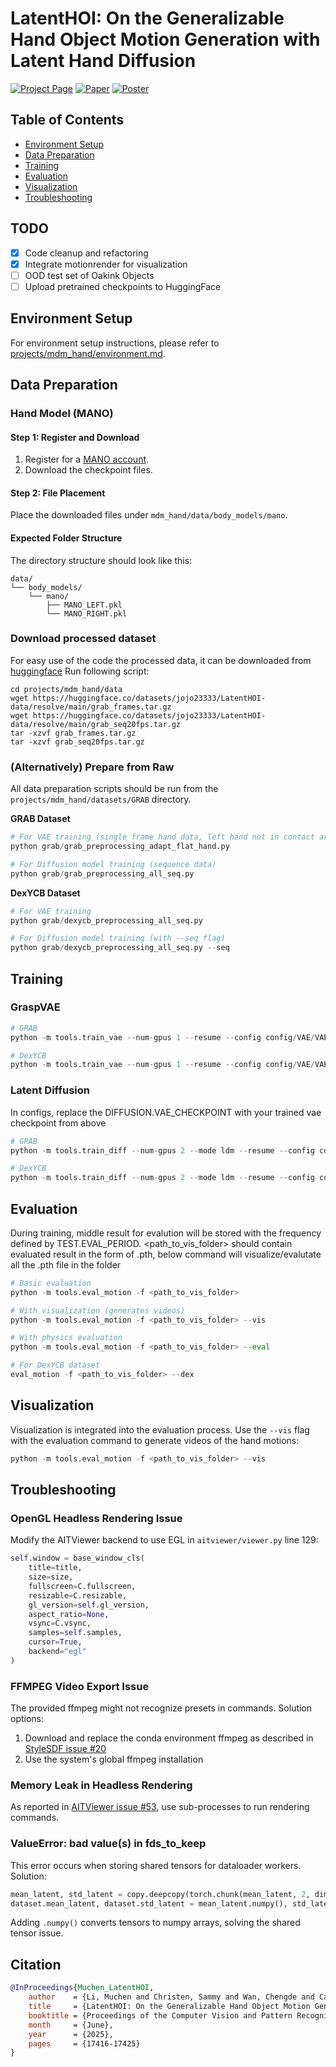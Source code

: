 # LatentHOI: On the Generalizable Hand Object Motion Generation with Latent Hand Diffusion

[![Project Page](https://img.shields.io/badge/Project-Website-blue)](https://jojoml.github.io/latentHOI/)
[![Paper](https://img.shields.io/badge/CVPR-2025-red)](https://openaccess.thecvf.com/content/CVPR2025/papers/Li_LatentHOI_On_the_Generalizable_Hand_Object_Motion_Generation_with_Latent_CVPR_2025_paper.pdf)
[![Poster](https://img.shields.io/badge/Poster-PDF-green)](https://drive.google.com/file/d/1qKdHovBW6kdGMl_u5pVHifSGCANAfx7P/view?usp=sharing)


## Table of Contents
- [Environment Setup](#environment-setup)
- [Data Preparation](#data-preparation)
- [Training](#training)
- [Evaluation](#evaluation)
- [Visualization](#visualization)
- [Troubleshooting](#troubleshooting)

## TODO
- [x] Code cleanup and refactoring
- [x] Integrate motionrender for visualization
- [ ] OOD test set of Oakink Objects
- [ ] Upload pretrained checkpoints to HuggingFace

## Environment Setup
For environment setup instructions, please refer to [projects/mdm_hand/environment.md](projects/mdm_hand/environment.md).

## Data Preparation

### Hand Model (MANO)
#### Step 1: Register and Download
1. Register for a [MANO account](https://mano.is.tue.mpg.de/).
2. Download the checkpoint files.
#### Step 2: File Placement
Place the downloaded files under `mdm_hand/data/body_models/mano`.
#### Expected Folder Structure
The directory structure should look like this:
```
data/
└── body_models/
    └── mano/
        ├── MANO_LEFT.pkl
        └── MANO_RIGHT.pkl
```

### Download processed dataset
For easy use of the code the processed data, it can be downloaded from [huggingface](https://huggingface.co/datasets/jojo23333/LatentHOI-data)
Run following script:
```
cd projects/mdm_hand/data
wget https://huggingface.co/datasets/jojo23333/LatentHOI-data/resolve/main/grab_frames.tar.gz
wget https://huggingface.co/datasets/jojo23333/LatentHOI-data/resolve/main/grab_seq20fps.tar.gz
tar -xzvf grab_frames.tar.gz
tar -xzvf grab_seq20fps.tar.gz
```

### (Alternatively) Prepare from Raw
All data preparation scripts should be run from the `projects/mdm_hand/datasets/GRAB` directory.

**GRAB Dataset**
```python
# For VAE training (single frame hand data, left hand not in contact are omitted)
python grab/grab_preprocessing_adapt_flat_hand.py

# For Diffusion model training (sequence data)
python grab/grab_preprocessing_all_seq.py
```

**DexYCB Dataset**
```python
# For VAE training
python grab/dexycb_preprocessing_all_seq.py

# For Diffusion model training (with --seq flag)
python grab/dexycb_preprocessing_all_seq.py --seq
```
<!-- ### GraspXL Dataset
```python
python grab/graspxl_preprocessing.py
``` -->

## Training
### GraspVAE 
```python
# GRAB
python -m tools.train_vae --num-gpus 1 --resume --config config/VAE/VAE_grab.yaml

# DexYCB
python -m tools.train_vae --num-gpus 1 --resume --config config/VAE/VAE_dexycb.yaml
```

### Latent Diffusion
In configs, replace the DIFFUSION.VAE_CHECKPOINT with your trained vae checkpoint from above
```python
# GRAB
python -m tools.train_diff --num-gpus 2 --mode ldm --resume --config config/grab/LDM_pretrain_vae.yaml 

# DexYCB
python -m tools.train_diff --num-gpus 2 --mode ldm --resume --config config/dexycb/LDM_pretrain_vae.yaml 
```


## Evaluation
During training, middle result for evalution will be stored with the frequency defined by TEST.EVAL_PERIOD.
<path_to_vis_folder> should contain evaluated result in the form of .pth, below command will visualize/evalutate all the .pth file in the folder
```python
# Basic evaluation
python -m tools.eval_motion -f <path_to_vis_folder>

# With visualization (generates videos)
python -m tools.eval_motion -f <path_to_vis_folder> --vis

# With physics evaluation
python -m tools.eval_motion -f <path_to_vis_folder> --eval

# For DexYCB dataset
eval_motion -f <path_to_vis_folder> --dex
```

## Visualization
Visualization is integrated into the evaluation process. Use the `--vis` flag with the evaluation command to generate videos of the hand motions:
```python
python -m tools.eval_motion -f <path_to_vis_folder> --vis
```

## Troubleshooting
### OpenGL Headless Rendering Issue
Modify the AITViewer backend to use EGL in `aitviewer/viewer.py` line 129:
```python
self.window = base_window_cls(
    title=title,
    size=size,
    fullscreen=C.fullscreen,
    resizable=C.resizable,
    gl_version=self.gl_version,
    aspect_ratio=None,
    vsync=C.vsync,
    samples=self.samples,
    cursor=True,
    backend="egl"
)
```

### FFMPEG Video Export Issue
The provided ffmpeg might not recognize presets in commands. Solution options:
1. Download and replace the conda environment ffmpeg as described in [StyleSDF issue #20](https://github.com/royorel/StyleSDF/issues/20)
2. Use the system's global ffmpeg installation

### Memory Leak in Headless Rendering
As reported in [AITViewer issue #53](https://github.com/eth-ait/aitviewer/issues/53), use sub-processes to run rendering commands.

### ValueError: bad value(s) in fds_to_keep
This error occurs when storing shared tensors for dataloader workers. Solution:
```python
mean_latent, std_latent = copy.deepcopy(torch.chunk(mean_latent, 2, dim=-1))
dataset.mean_latent, dataset.std_latent = mean_latent.numpy(), std_latent.numpy()
```
Adding `.numpy()` converts tensors to numpy arrays, solving the shared tensor issue.


## Citation
```bibtex
@InProceedings{Muchen_LatentHOI,
    author    = {Li, Muchen and Christen, Sammy and Wan, Chengde and Cai, Yujun and Liao, Renjie and Sigal, Leonid and Ma, Shugao},
    title     = {LatentHOI: On the Generalizable Hand Object Motion Generation with Latent Hand Diffusion.},
    booktitle = {Proceedings of the Computer Vision and Pattern Recognition Conference (CVPR)},
    month     = {June},
    year      = {2025},
    pages     = {17416-17425}
}
```